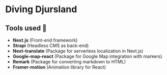 # Diving Djursland

## Tools used 🔧

- **Next.js** (Front-end framework)
- **Strapi** (Headless CMS as back-end)
- **Next-translate** (Package for serverless localization in Next.js)
- **Google-map-react** (Package for Google Map integration with markers)
- **Remark** (Package for converting markdown to HTML)
- **Framer-motion** (Animation library for React)
